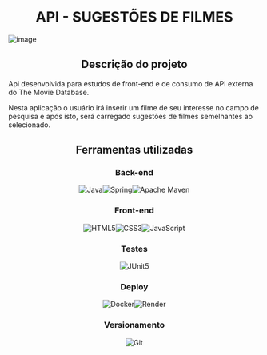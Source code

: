 <h1 align = 'center'>API - SUGESTÕES DE FILMES</h1>

![image](https://github.com/user-attachments/assets/d8c6338a-984f-4bf6-9365-674088dac56d)


<h2 align = 'center'>Descrição do projeto</h2>
<p>Api desenvolvida para estudos de front-end e de consumo de API externa do The Movie Database.</p>
 <p> Nesta aplicação o usuário irá inserir um filme de seu interesse no campo de pesquisa e após isto, será carregado sugestões de filmes semelhantes ao selecionado. </p>

<div align = 'center'>
<h2 align ='center'>Ferramentas utilizadas</h2>
<h3 align ='center'>Back-end</h3>

![Java](https://img.shields.io/badge/java-%23ED8B00.svg?style=for-the-badge&logo=openjdk&logoColor=white)![Spring](https://img.shields.io/badge/spring-%236DB33F.svg?style=for-the-badge&logo=spring&logoColor=white)![Apache Maven](https://img.shields.io/badge/Apache%20Maven-C71A36?style=for-the-badge&logo=Apache%20Maven&logoColor=white)


<h3 align = 'center'> Front-end</h3>

![HTML5](https://img.shields.io/badge/html5-%23E34F26.svg?style=for-the-badge&logo=html5&logoColor=white)![CSS3](https://img.shields.io/badge/css3-%231572B6.svg?style=for-the-badge&logo=css3&logoColor=white)![JavaScript](https://img.shields.io/badge/javascript-%23323330.svg?style=for-the-badge&logo=javascript&logoColor=%23F7DF1E)


<h3 align = 'center'> Testes</h3>

![JUnit5](https://img.shields.io/badge/JUnit-5.0-blueviolet)


<h3 align = 'center'> Deploy</h3>

![Docker](https://img.shields.io/badge/docker-%230db7ed.svg?style=for-the-badge&logo=docker&logoColor=white)![Render](https://img.shields.io/badge/Render-%46E3B7.svg?style=for-the-badge&logo=render&logoColor=white)

<h3 align = 'center'> Versionamento</h3>

![Git](https://img.shields.io/badge/git-%23F05033.svg?style=for-the-badge&logo=git&logoColor=white)

</div>


